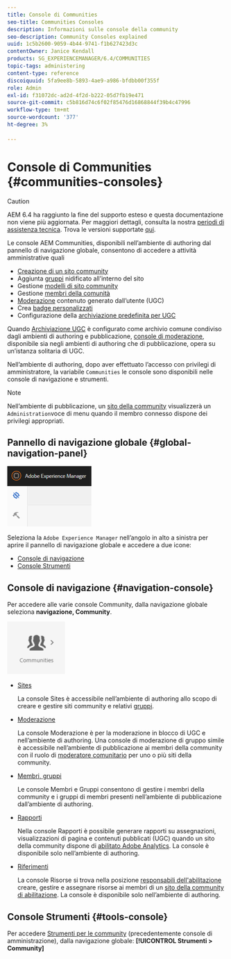 ```yaml
---
title: Console di Communities
seo-title: Communities Consoles
description: Informazioni sulle console della community
seo-description: Community Consoles explained
uuid: 1c5b2600-9059-4b44-9741-f1b627423d3c
contentOwner: Janice Kendall
products: SG_EXPERIENCEMANAGER/6.4/COMMUNITIES
topic-tags: administering
content-type: reference
discoiquuid: 5fa9ee8b-5893-4ae9-a986-bfdbb00f355f
role: Admin
exl-id: f31072dc-ad2d-4f2d-b222-05d7fb19e471
source-git-commit: c5b816d74c6f02f85476d16868844f39b4c47996
workflow-type: tm+mt
source-wordcount: '377'
ht-degree: 3%

---
```


# Console di Communities {#communities-consoles}

>[!CAUTION]
>
>AEM 6.4 ha raggiunto la fine del supporto esteso e questa documentazione non viene più aggiornata. Per maggiori dettagli, consulta la nostra [periodi di assistenza tecnica](https://helpx.adobe.com/it/support/programs/eol-matrix.html). Trova le versioni supportate [qui](https://experienceleague.adobe.com/docs/).

Le console AEM Communities, disponibili nell’ambiente di authoring dal pannello di navigazione globale, consentono di accedere a attività amministrative quali

* [Creazione di un sito community](sites-console.md)
* Aggiunta [gruppi](groups.md) nidificato all’interno del sito
* Gestione [modelli di sito community](sites.md)
* Gestione [membri della comunità](members.md)
* [Moderazione](moderate-ugc.md) contenuto generato dall’utente (UGC)
* Crea [badge personalizzati](badges.md)
* Configurazione della [archiviazione predefinita per UGC](srp-config.md)

Quando [Archiviazione UGC](working-with-srp.md) è configurato come archivio comune condiviso dagli ambienti di authoring e pubblicazione, [console di moderazione](moderation.md), disponibile sia negli ambienti di authoring che di pubblicazione, opera su un’istanza solitaria di UGC.

Nell’ambiente di authoring, dopo aver effettuato l’accesso con privilegi di amministratore, la variabile `Communities` le console sono disponibili nelle console di navigazione e strumenti.

>[!NOTE]
>
>Nell’ambiente di pubblicazione, un [sito della community](sites-console.md) visualizzerà un `Administration`voce di menu quando il membro connesso dispone dei privilegi appropriati.

## Pannello di navigazione globale {#global-navigation-panel}

![chlimage_1-91](assets/chlimage_1-91.png)

Seleziona la `Adobe Experience Manager` nell’angolo in alto a sinistra per aprire il pannello di navigazione globale e accedere a due icone:

* [Console di navigazione](#navigation-console)
* [Console Strumenti](tools.md)

## Console di navigazione {#navigation-console}

Per accedere alle varie console Community, dalla navigazione globale seleziona **navigazione, Community**.

![chlimage_1-92](assets/chlimage_1-92.png)

* [Sites](sites-console.md)

   La console Sites è accessibile nell’ambiente di authoring allo scopo di creare e gestire siti community e relativi [gruppi](groups.md).

* [Moderazione](moderation.md)

   La console Moderazione è per la moderazione in blocco di UGC e nell’ambiente di authoring. Una console di moderazione di gruppo simile è accessibile nell’ambiente di pubblicazione ai membri della community con il ruolo di [moderatore comunitario](users.md#publishenvironmentusersandgroups) per uno o più siti della community.

* [Membri, gruppi](members.md)

   Le console Membri e Gruppi consentono di gestire i membri della community e i gruppi di membri presenti nell’ambiente di pubblicazione dall’ambiente di authoring.

* [Rapporti](reports.md)

   Nella console Rapporti è possibile generare rapporti su assegnazioni, visualizzazioni di pagina e contenuti pubblicati (UGC) quando un sito della community dispone di [abilitato Adobe Analytics](sites-console.md#analytics). La console è disponibile solo nell’ambiente di authoring.

* [Riferimenti](resources.md)

   La console Risorse si trova nella posizione [responsabili dell&#39;abilitazione](enablement.md#communitymanagers) creare, gestire e assegnare risorse ai membri di un [sito della community di abilitazione](overview.md#enablement-community). La console è disponibile solo nell’ambiente di authoring.

## Console Strumenti {#tools-console}

Per accedere [Strumenti per le community](tools.md) (precedentemente console di amministrazione), dalla navigazione globale: **[!UICONTROL Strumenti > Community]**
